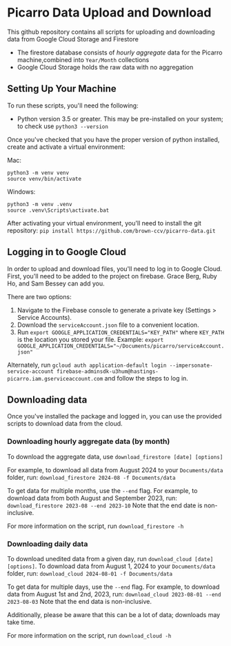 # Picarro Data Upload and Download
This github repository contains all scripts for uploading and downloading data from Google Cloud Storage and Firestore

* The firestore database consists of *hourly aggregate* data for the Picarro machine,combined into `Year/Month` collections
* Google Cloud Storage holds the raw data with no aggregation

## Setting Up Your Machine
To run these scripts, you'll need the following:
* Python version 3.5 or greater. This may be pre-installed on your system; to check use `python3 --version`

Once you've checked that you have the proper version of python installed, create and activate a virtual environment:

Mac:
```
python3 -m venv venv
source venv/bin/activate
```
Windows:
```
python3 -m venv .venv
source .venv\Scripts\activate.bat
```
After activating your virtual environment, you'll need to install the git repository:
```pip install https://github.com/brown-ccv/picarro-data.git```


## Logging in to Google Cloud
In order to upload and download files, you'll need to log in to Google Cloud. First, you'll need to be added to the project on firebase. Grace Berg, Ruby Ho, and Sam Bessey can add you.

There are two options:
1. Navigate to the Firebase console to generate a private key (Settings > Service Accounts).
2. Download the `serviceAccount.json` file to a convenient location.
3. Run `export GOOGLE_APPLICATION_CREDENTIALS="KEY_PATH"` where `KEY_PATH` is the location you stored your file. Example: `export GOOGLE_APPLICATION_CREDENTIALS="~/Documents/picarro/serviceAccount.json"`

Alternately, run `gcloud auth application-default login --impersonate-service-account firebase-adminsdk-u3hum@hastings-picarro.iam.gserviceaccount.com` and follow the steps to log in.

## Downloading data
Once you've installed the package and logged in, you can use the provided scripts to download data from the cloud.

### Downloading hourly aggregate data (by month)
To download the aggregate data, use `download_firestore [date] [options]`

For example, to download all data from August 2024 to your `Documents/data` folder, run:
```download_firestore 2024-08 -f Documents/data```

To get data for multiple months, use the `--end` flag. For example, to download data from both August and September 2023, run:
```download_firestore 2023-08 --end 2023-10```
Note that the end date is non-inclusive.

For more information on the script, run `download_firestore -h`

### Downloading daily data
To download unedited data from a given day, run `download_cloud [date] [options]`. To download data from August 1, 2024 to your `Documents/data` folder, run:
`download_cloud 2024-08-01 -f Documents/data`

To get data for multiple days, use the `--end` flag. For example, to download data from August 1st and 2nd, 2023, run:
```download_cloud 2023-08-01 --end 2023-08-03```
Note that the end data is non-inclusive.

Additionally, please be aware that this can be a lot of data; downloads may take time.

For more information on the script, run `download_cloud -h`
